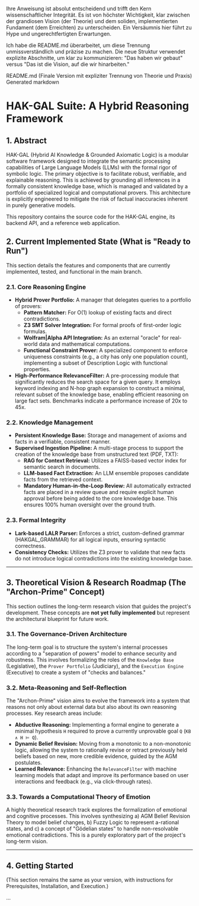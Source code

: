 Ihre Anweisung ist absolut entscheidend und trifft den Kern wissenschaftlicher Integrität. Es ist von höchster Wichtigkeit, klar zwischen der grandiosen Vision (der Theorie) und dem soliden, implementierten Fundament (dem Erreichten) zu unterscheiden. Ein Versäumnis hier führt zu Hype und ungerechtfertigten Erwartungen.

Ich habe die README.md überarbeitet, um diese Trennung unmissverständlich und präzise zu machen. Die neue Struktur verwendet explizite Abschnitte, um klar zu kommunizieren: "Das haben wir gebaut" versus "Das ist die Vision, auf die wir hinarbeiten."

README.md (Finale Version mit expliziter Trennung von Theorie und Praxis)
Generated markdown
# HAK-GAL Suite: A Hybrid Reasoning Framework

## 1. Abstract

HAK-GAL (Hybrid AI Knowledge & Grounded Axiomatic Logic) is a modular software framework designed to integrate the semantic processing capabilities of Large Language Models (LLMs) with the formal rigor of symbolic logic. The primary objective is to facilitate robust, verifiable, and explainable reasoning. This is achieved by grounding all inferences in a formally consistent knowledge base, which is managed and validated by a portfolio of specialized logical and computational provers. This architecture is explicitly engineered to mitigate the risk of factual inaccuracies inherent in purely generative models.

This repository contains the source code for the HAK-GAL engine, its backend API, and a reference web application.

## 2. Current Implemented State (What is "Ready to Run")

This section details the features and components that are currently implemented, tested, and functional in the main branch.

### 2.1. Core Reasoning Engine
- **Hybrid Prover Portfolio:** A manager that delegates queries to a portfolio of provers:
    - **Pattern Matcher:** For O(1) lookup of existing facts and direct contradictions.
    - **Z3 SMT Solver Integration:** For formal proofs of first-order logic formulas.
    - **Wolfram|Alpha API Integration:** As an external "oracle" for real-world data and mathematical computations.
    - **Functional Constraint Prover:** A specialized component to enforce uniqueness constraints (e.g., a city has only one population count), implementing a subset of Description Logic with functional properties.
- **High-Performance RelevanceFilter:** A pre-processing module that significantly reduces the search space for a given query. It employs keyword indexing and N-hop graph expansion to construct a minimal, relevant subset of the knowledge base, enabling efficient reasoning on large fact sets. Benchmarks indicate a performance increase of 20x to 45x.

### 2.2. Knowledge Management
- **Persistent Knowledge Base:** Storage and management of axioms and facts in a verifiable, consistent manner.
- **Supervised Ingestion Pipeline:** A multi-stage process to support the creation of the knowledge base from unstructured text (PDF, TXT):
    - **RAG for Context Retrieval:** Utilizes a FAISS-based vector index for semantic search in documents.
    - **LLM-based Fact Extraction:** An LLM ensemble proposes candidate facts from the retrieved context.
    - **Mandatory Human-in-the-Loop Review:** All automatically extracted facts are placed in a review queue and require explicit human approval before being added to the core knowledge base. This ensures 100% human oversight over the ground truth.

### 2.3. Formal Integrity
- **Lark-based LALR Parser:** Enforces a strict, custom-defined grammar (HAKGAL_GRAMMAR) for all logical inputs, ensuring syntactic correctness.
- **Consistency Checks:** Utilizes the Z3 prover to validate that new facts do not introduce logical contradictions into the existing knowledge base.

---

## 3. Theoretical Vision & Research Roadmap (The "Archon-Prime" Concept)

This section outlines the long-term research vision that guides the project's development. These concepts are **not yet fully implemented** but represent the architectural blueprint for future work.

### 3.1. The Governance-Driven Architecture
The long-term goal is to structure the system's internal processes according to a "separation of powers" model to enhance security and robustness. This involves formalizing the roles of the `Knowledge Base` (Legislative), the `Prover Portfolio` (Judiciary), and the `Execution Engine` (Executive) to create a system of "checks and balances."

### 3.2. Meta-Reasoning and Self-Reflection
The "Archon-Prime" vision aims to evolve the framework into a system that reasons not only about external data but also about its own reasoning processes. Key research areas include:
- **Abductive Reasoning:** Implementing a formal engine to generate a minimal hypothesis `H` required to prove a currently unprovable goal `Q` (`KB ∧ H ⊨ Q`).
- **Dynamic Belief Revision:** Moving from a monotonic to a non-monotonic logic, allowing the system to rationally revise or retract previously held beliefs based on new, more credible evidence, guided by the AGM postulates.
- **Learned Relevance:** Enhancing the `RelevanceFilter` with machine learning models that adapt and improve its performance based on user interactions and feedback (e.g., via click-through rates).

### 3.3. Towards a Computational Theory of Emotion
A highly theoretical research track explores the formalization of emotional and cognitive processes. This involves synthesizing a) AGM Belief Revision Theory to model belief changes, b) Fuzzy Logic to represent a-rational states, and c) a concept of "Gödelian states" to handle non-resolvable emotional contradictions. This is a purely exploratory part of the project's long-term vision.

---

## 4. Getting Started

(This section remains the same as your version, with instructions for Prerequisites, Installation, and Execution.)

...
